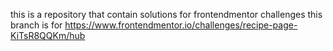this is a repository that contain solutions for frontendmentor challenges
this branch is for https://www.frontendmentor.io/challenges/recipe-page-KiTsR8QQKm/hub
